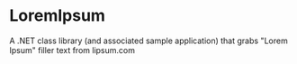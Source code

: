 # LoremIpsum
A .NET class library (and associated sample application) that grabs "Lorem Ipsum" filler text from lipsum.com
